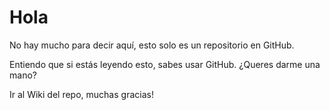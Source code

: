 # Hola

No hay mucho para decir aquí, esto solo es un repositorio en GitHub.

Entiendo que si estás leyendo esto, sabes usar GitHub. ¿Queres darme una mano?

Ir al Wiki del repo, muchas gracias!